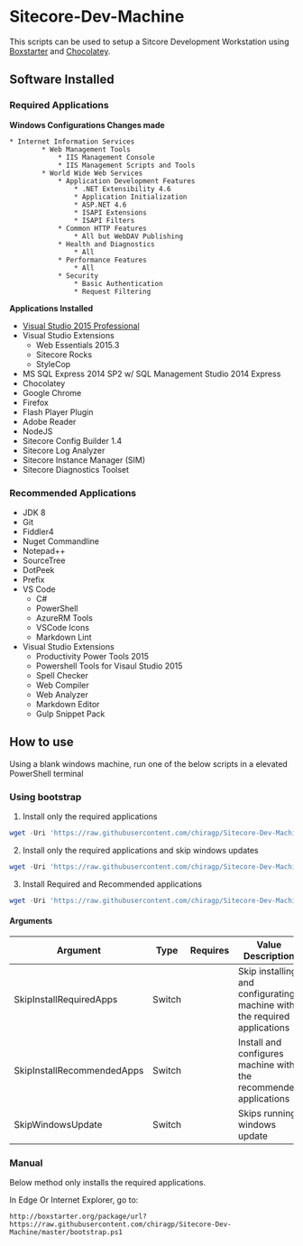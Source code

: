 # Sitecore-Dev-Machine

This scripts can be used to setup a Sitcore Development Workstation using [Boxstarter](http://boxstarter.org/) and [Chocolatey](https://chocolatey.org/).

## Software Installed

### Required Applications
**Windows Configurations Changes made**

    * Internet Information Services
            * Web Management Tools
                * IIS Management Console
                * IIS Management Scripts and Tools
            * World Wide Web Services
                * Application Development Features
                    * .NET Extensibility 4.6
                    * Application Initialization
                    * ASP.NET 4.6
                    * ISAPI Extensions
                    * ISAPI Filters
                * Common HTTP Features
                    * All but WebDAV Publishing
                * Health and Diagnostics
                    * All
                * Performance Features
                    * All
                * Security
                    * Basic Authentication
                    * Request Filtering

**Applications Installed**
* [Visual Studio 2015 Professional](https://www.visualstudio.com/vs/)
* Visual Studio Extensions
    * Web Essentials 2015.3
    * Sitecore Rocks
    * StyleCop
* MS SQL Express 2014 SP2 w/ SQL Management Studio 2014 Express
* Chocolatey
* Google Chrome
* Firefox
* Flash Player Plugin
* Adobe Reader
* NodeJS
* Sitecore Config Builder 1.4
* Sitecore Log Analyzer
* Sitecore Instance Manager (SIM)
* Sitecore Diagnostics Toolset

### Recommended Applications
* JDK 8
* Git
* Fiddler4
* Nuget Commandline
* Notepad++
* SourceTree
* DotPeek
* Prefix
* VS Code
    * C#
    * PowerShell
    * AzureRM Tools
    * VSCode Icons
    * Markdown Lint
* Visual Studio Extensions
    * Productivity Power Tools 2015
    * Powershell Tools for Visaul Studio 2015
    * Spell Checker
    * Web Compiler
    * Web Analyzer
    * Markdown Editor
    * Gulp Snippet Pack

## How to use
Using a blank windows machine, run one of the below scripts in a elevated PowerShell terminal

### Using bootstrap
1. Install only the required applications

```powershell
wget -Uri 'https://raw.githubusercontent.com/chiragp/Sitecore-Dev-Machine/master/bootstrap.ps1' -OutFile "$($env:temp)\bootstrap.ps1";&Invoke-Command -ScriptBlock { &"$($env:temp)\bootstrap.ps1"}
```
2. Install only the required applications and skip windows updates
```powershell
wget -Uri 'https://raw.githubusercontent.com/chiragp/Sitecore-Dev-Machine/master/bootstrap.ps1' -OutFile "$($env:temp)\bootstrap.ps1";&Invoke-Command -ScriptBlock { &"$($env:temp)\bootstrap.ps1" -SkipWindowsUpdate }
```

3. Install Required and Recommended applications
```powershell
wget -Uri 'https://raw.githubusercontent.com/chiragp/Sitecore-Dev-Machine/master/bootstrap.ps1' -OutFile "$($env:temp)\bootstrap.ps1";&Invoke-Command -ScriptBlock { &"$($env:temp)\bootstrap.ps1" -InstallRecommendedApps }
```

#### Arguments

|Argument|Type|Requires|Value Description|
|--------|----|--------|-----------------|
|SkipInstallRequiredApps|Switch||Skip installing and configurating machine with the required applications|
|SkipInstallRecommendedApps|Switch||Install and configures machine with the recommended applications|
|SkipWindowsUpdate|Switch||Skips running windows update|

### Manual 
Below method only installs the required applications.

In Edge Or Internet Explorer, go to:
```http
http://boxstarter.org/package/url?https://raw.githubusercontent.com/chiragp/Sitecore-Dev-Machine/master/bootstrap.ps1
```